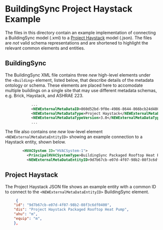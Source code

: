 # BuildingSync Project Haystack Example

The files in this directory contain an example implementation of connecting a BuildingSync model (.xml) to a [Project Haystack](https://project-haystack.org/) model (.json). The files are _not_ valid schema representations and are shortened to highlight the relevant common elements and entities.

## BuildingSync

The BuildingSync XML file contains three _new_ high-level elements under the `<Building>` element, listed below, that describe details of the metadata ontology or schema. These elements are placed here to accomodate multiple buildings on a single site that may use different metadata schemas, e.g. Brick, Haystack, and ASHRAE 223.

```xml
            ...
            <NEWExternalMetaDataID>860d52bd-9f0e-4986-8644-866bcb24d480</NEWExternalMetaDataID>
            <NEWExternalMetaDataType>Project Haystack</NEWExternalMetaDataType>
            <NEWExternalMetaDataTypeVersion>3.0</NEWExternalMetaDataTypeVersion>
            ...
```
 
The file also contains one _new_ low-level element `<NEWExternalMetaDataEntityID>` showing an example connection to a Haystack entity, shown below.
 
```xml
        <HVACSystem ID="HVACSystem-1">
          <PrincipalHVACSystemType>BuildingSync Packaged Rooftop Heat Pump</PrincipalHVACSystemType>
          <NEWExternalMetaDataEntityID>9d7b67cb-e07d-4f07-98b2-08f3c6df0400</NEWExternalMetaDataEntityID>
```
 
## Project Haystack
 
The Project Haystack JSON file shows an example entity with a common ID to connect to the `<NEWExternalMetaDataEntityID>` BuildingSync element.
 
```json
     {
    "id": "9d7b67cb-e07d-4f07-98b2-08f3c6df0400",
    "dis": "Project Haystack Packaged Rooftop Heat Pump",
    "ahu": "m",
    "equip": "m",
    },
```
